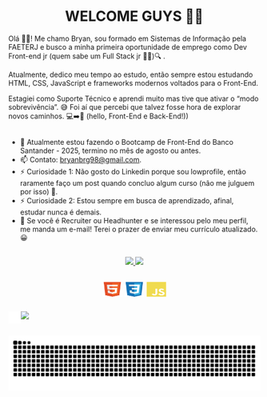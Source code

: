  <h1 align="center"> WELCOME GUYS 👋🏾  <!-- <p> Bryan aqui  </p> -->  </h1> 
   
<p> Olá 👋🏾! Me chamo Bryan, sou formado em Sistemas de Informação pela FAETERJ e busco a minha primeira oportunidade de emprego
como Dev Front-end jr (quem sabe um Full Stack jr 👀😉)🔍 .</p>
<p> Atualmente, dedico meu tempo ao estudo, então sempre estou estudando HTML, CSS, JavaScript e frameworks modernos voltados para o Front-End. </p>
<p> Estagiei como Suporte Técnico e aprendi muito mas tive que ativar o “modo sobrevivência”. 😅 Foi aí que percebi que talvez fosse hora de explorar novos caminhos. 💻➡️🎨 (hello, Front-End e Back-End!))</p>

##
- 🌱 Atualmente estou fazendo o Bootcamp de Front-End do Banco Santander - 2025, termino no mês de agosto ou antes.
- 📫 Contato: bryanbrg98@gmail.com.
- ⚡ Curiosidade 1: Não gosto do Linkedin porque sou lowprofile, então raramente faço um post quando concluo algum curso (não me julguem por isso) 🤣.
- ⚡ Curiosidade 2: Estou sempre em busca de aprendizado, afinal, estudar nunca é demais.
- 🚀 Se você é Recruiter ou Headhunter e se interessou pelo meu perfil, me manda um e-mail! Terei o prazer de enviar meu currículo atualizado. 😀
##

<div>  <!--Api dos Status -->
  <p align="center">
  <a href="https://github.com/lima-bryan">
    <img height="156em" src="https://github-readme-stats-eight-theta.vercel.app/api?username=lima-bryan&show_icons=true&theme=algolia&include_all_commits=true&count_private=true&cache_seconds=180"/>
    <img height="156em" src="https://github-readme-stats-eight-theta.vercel.app/api/top-langs/?username=lima-bryan&layout=compact&langs_count=8&theme=algolia&cache_seconds=180"/>
  </a>
</p>
</div>

  <!--Icones -->
<div style="display: inline_block" align="center"> <br>
  <img align="center" alt="Rafa-HTML" height="30" width="40" src="https://raw.githubusercontent.com/devicons/devicon/master/icons/html5/html5-original.svg">
  <img align="center" alt="Rafa-CSS" height="30" width="40" src="https://raw.githubusercontent.com/devicons/devicon/master/icons/css3/css3-original.svg">
  <img align="center" alt="Rafa-Js" height="30" width="40" src="https://raw.githubusercontent.com/devicons/devicon/master/icons/javascript/javascript-plain.svg">
</div>

##

<div> <!--Icones dos contatos -->
<a href="mailto:bryanbrg98@gmail.com" taget="_blank"> <img src="https://img.shields.io/badge/-Gmail-%23333?style=for-the-badge&logo=gmail&logoColor=white" target="_blank"> </a>
<a href="https://www.linkedin.com/in/bryan-lima-6004571ba/" target="_blank"> <img align="left" alt="LinkedIn" width="25px" src="https://github.com/Aakarsh-B/trying-repos/blob/master/linkedin.svg" /> </a>

</div>


##
<!--Cobrinha -->
<picture>
  <source media="(prefers-color-scheme: dark)" srcset="https://raw.githubusercontent.com/lima-bryan/lima-bryan/output/github-contribution-grid-snake-dark.svg">
  <source media="(prefers-color-scheme: light)" srcset="https://raw.githubusercontent.com/lima-bryan/lima-bryan/output/github-contribution-grid-snake.svg">
  <img alt="github contribution grid snake animation" src="https://raw.githubusercontent.com/lima-bryan/lima-bryan/output/github-contribution-grid-snake.svg">
</picture>
